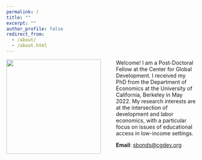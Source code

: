 ```yaml
---
permalink: /
title: ""
excerpt: ""
author_profile: false
redirect_from: 
  - /about/
  - /about.html
---
```


<img src="{{site.url}}/images/bio_photo_alt.jpg" width="250" align="left" style="display: block; margin-right: 40px;" /> 


Welcome! I am a Post-Doctoral Fellow at the Center for Global Development. I received my PhD from the Department of Economics at the University of California, Berkeley in May 2022. My research interests are at the intersection of development and labor economics, with a particular focus on issues of educational access in low-income settings. 

**Email**: [sbonds@cgdev.org](mailto:sbonds@cgdev.org)


